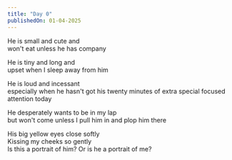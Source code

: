 ```yaml
---
title: "Day 0"
publishedOn: 01-04-2025
---
```


He is small and cute and  
won't eat unless he has company

He is tiny and long and  
upset when I sleep away from him

He is loud and incessant  
especially when he hasn't got his twenty minutes of extra special focused attention today

He desperately wants to be in my lap  
but won't come unless I pull him in and plop him there


His big yellow eyes close softly  
Kissing my cheeks so gently  
Is this a portrait of him? Or is he a portrait of me?
